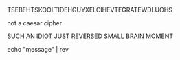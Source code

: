 TSEBEHTSKOOLTIDEHGUYXELCIHEVTEGRATEWDLUOHS


not a caesar cipher


SUCH AN IDIOT JUST REVERSED SMALL BRAIN MOMENT

echo "message" | rev
